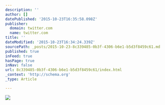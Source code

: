 ```yaml
---
description: ''
author: []
datePublished: '2015-10-23T16:35:58.098Z'
publisher:
  domain: twitter.com
  name: twitter.com
title: ''
dateModified: '2015-10-23T16:34:24.339Z'
sourcePath: _posts/2015-10-23-8c339485-0b3f-4306-b6e1-b5d3f8459c61.md
published: true
inFeed: true
hasPage: true
inNav: false
url: 8c339485-0b3f-4306-b6e1-b5d3f8459c61/index.html
_context: 'http://schema.org'
_type: Article

---
```

![](https://pbs.twimg.com/media/CSAoI4BUAAAG83w.jpg)
